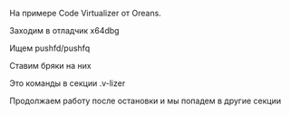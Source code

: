На примере Code Virtualizer от Oreans.

Заходим в отладчик x64dbg

Ищем pushfd/pushfq

Ставим бряки на них

Это команды в секции .v-lizer

Продолжаем работу после остановки и мы попадем в другие секции
